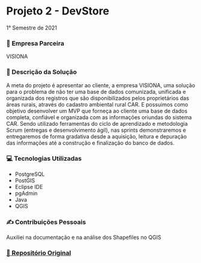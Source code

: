 # Projeto 2 - DevStore
1° Semestre de 2021 <br/>

### :office: Empresa Parceira
VISIONA <br/>

### :dart:	Descrição da Solução
A meta do projeto é apresentar ao cliente, a empresa VISIONA, uma solução para o problema de não ter uma base de dados comunizada, unificada e organizada dos registros que são disponibilizados pelos proprietários das áreas rurais, através do cadastro ambiental rural CAR. E possuimos como objetivo desenvolver um MVP que forneça ao cliente uma base de dados completa, confiável e organizada com as informações oriundas do sistema CAR. Sendo utilizado  ferramentas do ciclo de aprendizado e metodologia Scrum (entregas e desenvolvimento ágil), nas sprints demonstraremos e entregaremos de forma gradativa desde a aquisição, leitura e depuração das informações até a construção e finalização do banco de dados. <br/>

### :computer:	Tecnologias Utilizadas
- PostgreSQL
- PostGIS
- Eclipse IDE
- pgAdmin
- Java
- QGIS

### :writing_hand: Contribuições Pessoais
Auxiliei na documentação e na análise dos Shapefiles no QGIS

### <a href="https://gitlab.com/junio.sendreto/projeto_pi3"> :link: Repositório Original </a>
